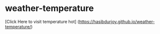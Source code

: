 # weather-temperature
[Click Here to visit temperature hot] (https://hasibdurjoy.github.io/weather-temperature/)
